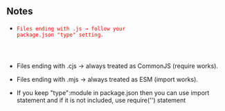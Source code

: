 ## Notes

- <code style ="color : red">Files ending with .js → follow your package.json "type" setting.
</code> 

- Files ending with .cjs → always treated as CommonJS (require works).

- Files ending with .mjs → always treated as ESM (import works).

- If you keep "type":module in package.json then you can use import statement and if it is not included, use require('') statement 